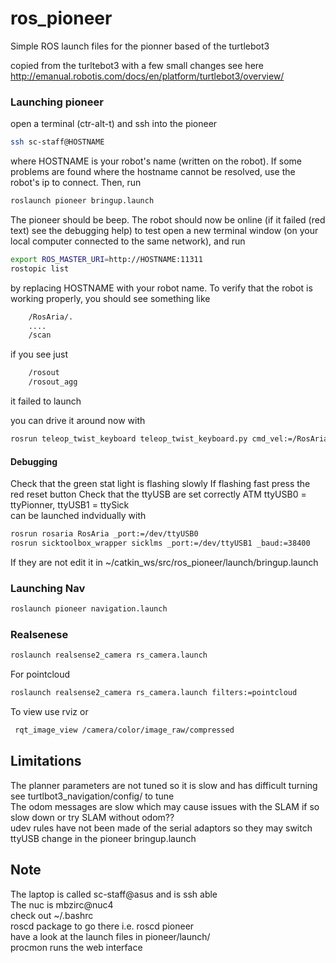 # ros_pioneer
Simple ROS launch files for the pionner based of the turtlebot3

copied from the turltebot3 with a few small changes see here
http://emanual.robotis.com/docs/en/platform/turtlebot3/overview/

### Launching pioneer
open a terminal (ctr-alt-t) and ssh into the pioneer
```bash
ssh sc-staff@HOSTNAME
```
where HOSTNAME is your robot's name (written on the robot). If some problems are found where the hostname cannot be resolved, use the robot's ip to connect.
Then, run
```bash
roslaunch pioneer bringup.launch
```
The pioneer should be beep.
The robot should now be online (if it failed (red text) see the debugging help)
to test open a new terminal window (on your local computer connected to the same network), and run
```bash
export ROS_MASTER_URI=http://HOSTNAME:11311
rostopic list
```
by replacing HOSTNAME with your robot name.
To verify that the robot is working properly, you should see something like
```bash
    /RosAria/.
    ....
    /scan
```
if you see just
```bash
    /rosout
    /rosout_agg
```
it failed to launch

you can drive it around now with 
```bash
rosrun teleop_twist_keyboard teleop_twist_keyboard.py cmd_vel:=/RosAria/cmd_vel 
```

#### Debugging
Check that the green stat light is flashing slowly 
If flashing fast press the red reset button 
Check that the ttyUSB are set correctly ATM ttyUSB0 = ttyPionner, ttyUSB1 = ttySick    
can be launched indvidually with    
```bash
rosrun rosaria RosAria _port:=/dev/ttyUSB0 
rosrun sicktoolbox_wrapper sicklms _port:=/dev/ttyUSB1 _baud:=38400 
```
If they are not edit it in ~/catkin_ws/src/ros_pioneer/launch/bringup.launch
    
### Launching Nav
```bash
roslaunch pioneer navigation.launch
```

### Realsenese
```bash
roslaunch realsense2_camera rs_camera.launch 
```
For pointcloud
```bash
roslaunch realsense2_camera rs_camera.launch filters:=pointcloud 
```
To view use rviz or 
```bash
 rqt_image_view /camera/color/image_raw/compressed
```

## Limitations
The planner parameters are not tuned so it is slow and has difficult turning see turtlbot3_navigation/config/ to tune  
The odom messages are slow which may cause issues with the SLAM if so slow down or try SLAM without odom??  
udev rules have not been made of the serial adaptors so they may switch ttyUSB change in the pioneer bringup.launch  

## Note 
The laptop is called sc-staff@asus and is ssh able  
The nuc is mbzirc@nuc4  
check out ~/.bashrc   
roscd package to go there i.e. roscd pioneer  
have a look at the launch files in pioneer/launch/  
procmon runs the web interface
    


